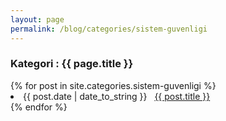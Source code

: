 ```yaml
---
layout: page
permalink: /blog/categories/sistem-guvenligi
---
```

 
<h3> Kategori : {{ page.title }} </h3>

<div class="card">
{% for post in site.categories.sistem-guvenligi %}
 <li class="category-posts"><span>{{ post.date | date_to_string }}</span> &nbsp; <a href="{{ post.url }}">{{ post.title }}</a></li>
{% endfor %}
</div>